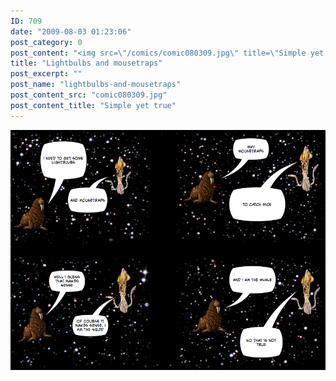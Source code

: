 ```yaml
---
ID: 709
date: "2009-08-03 01:23:06"
post_category: 0
post_content: "<img src=\"/comics/comic080309.jpg\" title=\"Simple yet true\" />"
title: "Lightbulbs and mousetraps"
post_excerpt: ""
post_name: "lightbulbs-and-mousetraps"
post_content_src: "comic080309.jpg"
post_content_title: "Simple yet true"
---
```



[![Simple yet true](/comics-hi-res/comic080309.jpg)](/comics-hi-res/comic080309.jpg "Simple yet true")
